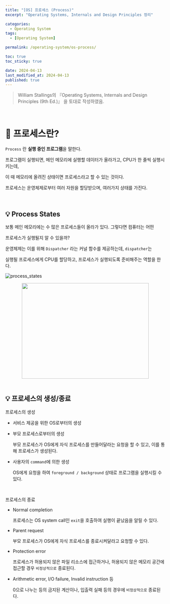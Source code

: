 ```yaml
---
title: "[OS] 프로세스 (Process)"
excerpt: "Operating Systems, Internals and Design Principles 정리"

categories:
  - Operating System
tags:
  - [Operating System]

permalink: /operating-system/os-process/

toc: true
toc_sticky: true

date: 2024-04-13
last_modified_at: 2024-04-13
published: true
---
```


> William Stallings의 『Operating Systems, Internals and Design Principles (9th Ed.)』 을 토대로 작성하였음. <br>

<br>

# 👑 프로세스란?

`Process` 란 **실행 중인 프로그램**을 말한다. <br>

프로그램이 실행되면, 메인 메모리에 실행할 데이터가 올라가고, CPU가 한 줄씩 실행시키는데, <br>

이 때 메모리에 올려진 상태이면 프로세스라고 할 수 있는 것이다. <br>

프로세스는 운영체제로부터 여러 자원을 할당받으며, 여러가지 상태를 가진다. <br>

<br>

## 💡 Process States

보통 메인 메모리에는 수 많은 프로세스들이 올라가 있다. 그렇다면 컴퓨터는 어떤 <br>

프로세스가 실행될지 알 수 있을까? <br>

운영체제는 이를 위해 `Dispatcher` 라는 커널 함수를 제공하는데, `dispatcher`는 <br>

실행될 프로세스에게 CPU를 할당하고, 프로세스가 실행되도록 준비해주는 역할을 한다. <br>

![process_states](https://github.com/jinwoojwa/jinwoo.github.io/assets/112393728/278020f1-cc41-4615-9889-203bbf8a238e)

<center><img src="https://github.com/jinwoojwa/jinwoo.github.io/assets/112393728/4882292b-c600-4bc5-b4f9-174ce6d2fd14" width="400" height="300"></center>

<br>

## 💡 프로세스의 생성/종료

프로세스의 생성

  * 서비스 제공을 위한 OS로부터의 생성
  
  * 부모 프로세스로부터의 생성

    부모 프로세스가 OS에게 자식 프로세스를 만들어달라는 요청을 할 수 있고, 이를 통해 프로세스가 생성된다.

  * 사용자의 `command`에 의한 생성

    OS에게 요청을 하여 `foreground / background` 상태로 프로그램을 실행시킬 수 있다.

<br>

프로세스의 종료

  * Normal completion

    프로세스는 OS system call인 `exit`을 호출하여 실행이 끝났음을 알릴 수 있다.

  * Parent request

    부모 프로세스가 OS에게 자식 프로세스를 종료시켜달라고 요청할 수 있다.

  * Protection error

    프로세스가 허용되지 않은 파일 리소스에 접근하거나, 허용되지 않은 메모리 공간에 접근할 경우 `비정상적으로` 종료된다.

  * Arithmetic error, I/O failure, Invalid instruction 등

    0으로 나누는 등의 금지된 계산이나, 입출력 실패 등의 경우에 `비정상적으로` 종료된다.




